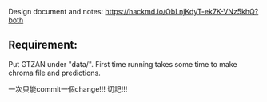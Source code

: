 Design document and notes: https://hackmd.io/ObLnjKdyT-ek7K-VNz5khQ?both

## Requirement:
Put GTZAN under "data/".
First time running takes some time to make chroma file and predictions.












一次只能commit一個change!!! 切記!!!